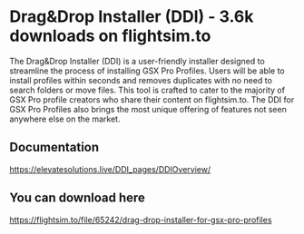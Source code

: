 # Drag&Drop Installer (DDI) - 3.6k downloads on flightsim.to

The Drag&Drop Installer (DDI) is a user-friendly installer designed to streamline the process of installing GSX Pro Profiles. Users will be able to install profiles within seconds and removes duplicates with no need to search folders or move files. This tool is crafted to cater to the majority of GSX Pro profile creators who share their content on flightsim.to. The DDI for GSX Pro Profiles also brings the most unique offering of features not seen anywhere else on the market.

## Documentation
https://elevatesolutions.live/DDI_pages/DDIOverview/

## You can download here
https://flightsim.to/file/65242/drag-drop-installer-for-gsx-pro-profiles
